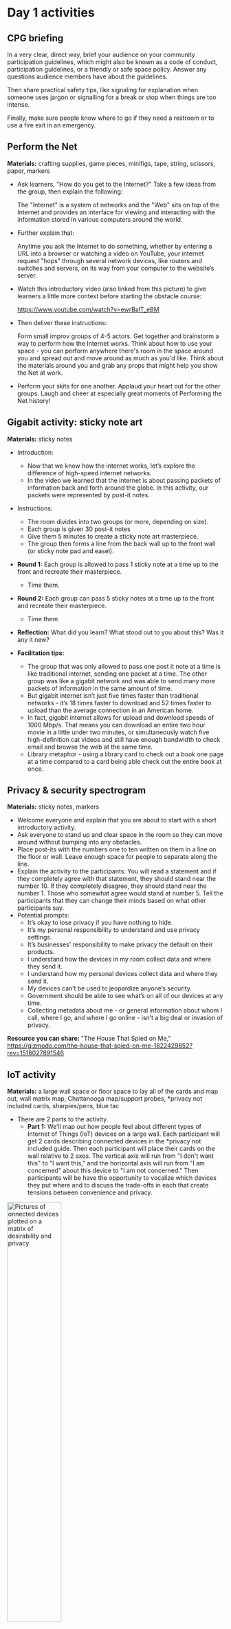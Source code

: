 # Day 1 activities

## CPG briefing

In a very clear, direct way, brief your audience on your community participation guidelines, which might also be known as a code of conduct, participation guidelines, or a friendly or safe space policy. Answer any questions audience members have about the guidelines.

Then share practical safety tips, like signaling for explanation when someone uses jargon or signalling for a break or stop when things are too intense.

Finally, make sure people know where to go if they need a restroom or to use a fire exit in an emergency.

## Perform the Net

**Materials:** crafting supplies, game pieces, minifigs, tape, string, scissors, paper, markers

- Ask learners, "How do you get to the Internet?" Take a few ideas from the group, then explain the following:

  The "Internet" is a system of networks and the "Web" sits on top of the Internet and provides an interface for viewing and interacting with the information stored in various computers around the world.
  
- Further explain that:

  Anytime you ask the Internet to do something, whether by entering a URL into a browser or watching a video on YouTube, your internet request "hops" through several network devices, like routers and switches and servers, on its way from your computer to the website’s server.
  
- Watch this introductory video (also linked from this picture) to give learners a little more context before starting the obstacle course:

  https://www.youtube.com/watch?v=ewrBalT_eBM 

- Then deliver these instructions:

  Form small improv groups of 4-5 actors. Get together and brainstorm a way to perform how the Internet works. Think about how to use your space - you can perform anywhere there's room in the space around you and spread out and move around as much as you'd like. Think about the materials around you and grab any props that might help you show the Net at work.
  
- Perform your skits for one another. Applaud your heart out for the other groups. Laugh and cheer at especially great moments of Performing the Net history!

## Gigabit activity: sticky note art

**Materials:** sticky notes

- Introduction:
  - Now that we know how the internet works, let’s explore the difference of high-speed internet networks.
  - In the video we learned that the internet is about passing packets of information back and forth around the globe. In this activity, our packets were represented by post-it notes.

- Instructions:
  - The room divides into two groups (or more, depending on size).
  - Each group is given 30 post-it notes
  - Give them 5 minutes to create a sticky note art masterpiece.
  - The group then forms a line from the back wall up to the front wall (or sticky note pad and easel).

- **Round 1:** Each group is allowed to pass 1 sticky note at a time up to the front and recreate their masterpiece.
  - Time them.

- **Round 2:** Each group can pass 5 sticky notes at a time up to the front and recreate their masterpiece.
  - Time them

- **Reflection:** What did you learn? What stood out to you about this? Was it any it new?
 
- **Facilitation tips:**
  - The group that was only allowed to pass one post it note at a time is like traditional internet, sending one packet at a time. The other group was like a gigabit network and was able to send many more packets of information in the same amount of time.
  - But gigabit internet isn’t just five times faster than traditional networks - it’s 18 times faster to download and 52 times faster to upload than the average connection in an American home.
  - In fact, gigabit internet allows for upload and download speeds of 1000 Mbp/s. That means you can download an entire two hour movie in a little under two minutes, or simultaneously watch five high-definition cat videos and still have enough bandwidth to check email and browse the web at the same time.
  - Library metaphor - using a library card to check out a book one page at a time compared to a card being able check out the entire book at once.


## Privacy & security spectrogram

**Materials:** sticky notes, markers

- Welcome everyone and explain that you are about to start with a short introductory activity.
- Ask everyone to stand up and clear space in the room so they can move around without bumping into any obstacles.
- Place post-its with the numbers one to ten written on them in a line on the floor or wall. Leave enough space for people to separate along the line.
- Explain the activity to the participants: You will read a statement and if they completely agree with that statement, they should stand near the number 10. If they completely disagree, they should stand near the number 1. Those who somewhat agree would stand at number 5. Tell the participants that they can change their minds based on what other participants say.
- Potential prompts:
  - It’s okay to lose privacy if you have nothing to hide.
  - It’s my personal responsibility to understand and use privacy settings.
  - It’s businesses’ responsibility to make privacy the default on their products.
  - I understand how the devices in my room collect data and where they send it.
  - I understand how my personal devices collect data and where they send it.
  - My devices can’t be used to jeopardize anyone’s security. 
  - Government should be able to see what’s on all of our devices at any time.
  - Collecting metadata about me - or general information about whom I call, where I go, and where I go online -  isn’t a big deal or invasion of privacy.

**Resource you can share:** "The House That Spied on Me," https://gizmodo.com/the-house-that-spied-on-me-1822429852?rev=1518027891546 

## IoT activity

**Materials:** a large wall space or floor space to lay all of the cards and map out, wall matrix map, Chattanooga map/support probes, *privacy not included cards, sharpies/pens, blue tac

- There are 2 parts to the activity. 
  - **Part 1:** We’ll map out how people feel about different types of Internet of Things (IoT) devices on a large wall. Each participant will get 2 cards describing connected devices in the *privacy not included guide. Then each participant will place their cards on the wall relative to 2 axes. The vertical axis will run from "I don't want this" to "I want this," and the horizontal axis will run from "I am concerned" about this device to "I am not concerned." Then participants will be have the opportunity to vocalize which devices they put where and to discuss the trade-offs in each that create tensions between convenience and privacy.

<img src="images/iot-matrix.jpg" alt="Pictures of onnected devices plotted on a matrix of desirability and privacy
" width="50%">  
  
  - **Part 2:** We'll explore the city around our workshop site looking at the different internet touchpoints and imagining about future interactions we could have here. After we get back together in our workshop space, we'll share what we saw, what we imagined for the future, and perhaps add some of the devices we saw or imagined to our matrix of desirability and concern.
  
<img src="images/iot-map" alt="A map of the city around the event space marked with observed and imagined IoT devices" width="50%">

## Design deck activity

**Materials:** design decks, canvases

- We’ll use this design deck to learn about designing IoT prototypes.
- The deck helps us identify problems, design for users, and develop possible solutions.
- These cards will give us problems called scenarios, users called personas, and possible solutions called technologies.
- We’ll use a “canvas,” or organizer, to capture how we think we can help this person solve a problem with this technology.
- You can mix and match and try again - big idea is to practice design thinking in a fun, social, collaborative way, not have the perfect answer.
- We’ll have time for 2-3, the share our favorite with the whole group.
- Let’s count off by 4s to create groups and begin our designs.


## Intro to the escape room challenge

**Materials:** paper prototyping supplies (e.g. paper, cardboard, hot glue?, scissors, markers, etc.)
Ask for audience explanations and stories to activate prior knowledge, share expertise.

- Share possible escape room clip(s) to build common understanding.
  - https://www.youtube.com/watch?v=zA64Q24IiW8 
  - https://www.youtube.com/watch?v=eYVOYcF9Gl0 
  - https://www.youtube.com/watch?v=ffPAk0yCx8Q 
- Optional: share possible Crystal Maze clip(s) to build common understanding.
  - https://www.youtube.com/watch?v=N9H6Fr_wh90
  - https://www.youtube.com/watch?v=mRiIg8q4vAw 
- Optional: share possible BreakoutEdu clip(s) to build common understanding.
  - https://www.youtube.com/watch?v=_fSdiKin5q0
  - https://www.youtube.com/watch?v=QWSoR-0DH8Q
  - https://www.youtube.com/watch?v=LXThBIdCemg 
- Share hallmarks of a good escape room.
  - A social, collaborative game.
  - A room full of related puzzles and clues.
  - A time based challenge.
  - A great story.
  - A consistent theme.
  - Logical puzzles.
  - Lots of small achievements.
  - A manageable group size.
  - A 45- to 60-minute experience.
  - A high win percentage (60-70%).
- Explain our challenge
  - We need to create the story, prototype props, and instructions for an escape room that teaches people about privacy & security on the Internet of Things. Our players should be able to escape the room by practicing healthy privacy & security habits and defeating puzzles about privacy & security. 
  - Our goal is to finish with a rough kit other people can take, use, and adapt to teach their communities about privacy & security and connected devices.
  - We can each contribute in different ways. Some are technical; others are not.
  - Our room may be a small set, a series of demos or puzzles, or a gallery walk.
  - We will decide on a theme together and begin writing and building our room.
  - We will share what we have with the public tomorrow afternoon.

## Forming groups

Invite participants to form groups according to the comfort levels and interest in designing and building the group's IoT escape room.

For example, we set up 4 stations for groups like these:

- **Documentation:** Create the facilitation materials needed to run a workshop like this one.
- **Storytelling:** Develop the story of the escape room and help the prototyping groups create puzzles that fit within it.
- **Paper prototyping:** Use paper, cardboard, cardstock, glue, and other materials to crate puzzles that model different kinds of IoT interactions and issues without needing to build or code soemthing like a circuit or script.
- **Device Prototyping:** Use available protyping materials such as paper circuitry supplies, arduinos, Raspberry Pis, and other electronics supplies to create puzzles that fit within the room's narrative and encourage participants to ask questions about their privacy and sucrity on conncted devices.

Our hope was to differentiate in a way that allowed everyone to find a role in the project that felt fulfilling and gave them a concrete way to contribute to the work.

Other instances of the workshop might also group participants by puzzle or any other facet of the design or escape room experience.